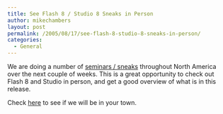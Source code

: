 ```yaml
---
title: See Flash 8 / Studio 8 Sneaks in Person
author: mikechambers
layout: post
permalink: /2005/08/17/see-flash-8-studio-8-sneaks-in-person/
categories:
  - General
---
```



We are doing a number of [seminars / sneaks][1] throughout North America over the next couple of weeks. This is a great opportunity to check out Flash 8 and Studio in person, and get a good overview of what is in this release.

Check [here][1] to see if we will be in your town.

 [1]: http://www.macromedia.com/cfusion/event/index.cfm?event=series_detail&id=282672&loc=en_us